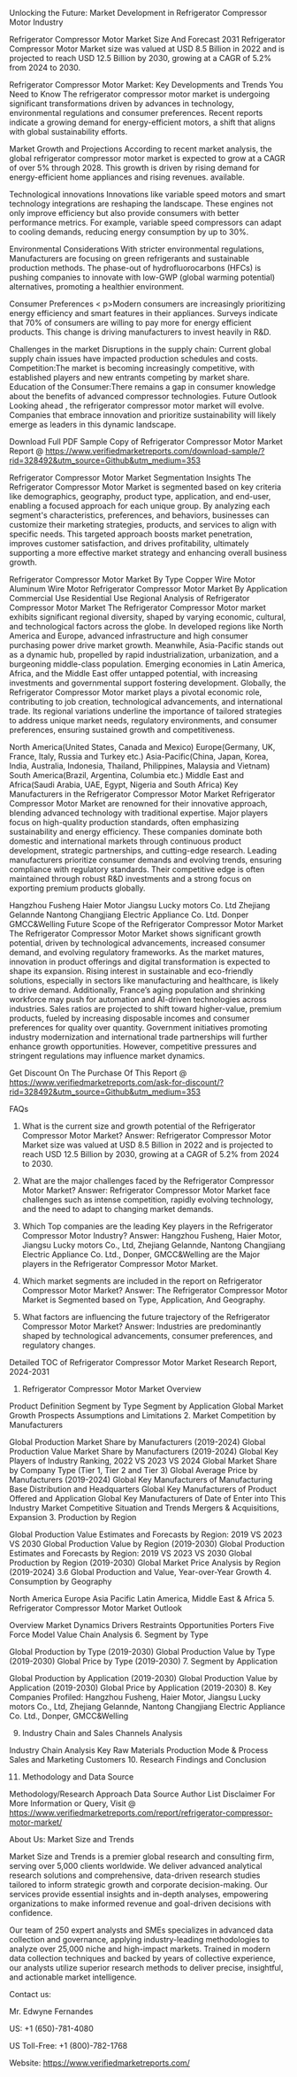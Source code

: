 Unlocking the Future: Market Development in Refrigerator Compressor Motor Industry


Refrigerator Compressor Motor Market Size And Forecast 2031
Refrigerator Compressor Motor Market size was valued at USD 8.5 Billion in 2022 and is projected to reach USD 12.5 Billion by 2030, growing at a CAGR of 5.2% from 2024 to 2030.

Refrigerator Compressor Motor Market: Key Developments and Trends You Need to Know
The refrigerator compressor motor market is undergoing significant transformations driven by advances in technology, environmental regulations and consumer preferences. Recent reports indicate a growing demand for energy-efficient motors, a shift that aligns with global sustainability efforts.

Market Growth and Projections
According to recent market analysis, the global refrigerator compressor motor market is expected to grow at a CAGR of over 5% through 2028. This growth is driven by rising demand for energy-efficient home appliances and rising revenues. available.

Technological innovations
Innovations like variable speed motors and smart technology integrations are reshaping the landscape. These engines not only improve efficiency but also provide consumers with better performance metrics. For example, variable speed compressors can adapt to cooling demands, reducing energy consumption by up to 30%.

Environmental Considerations
With stricter environmental regulations, Manufacturers are focusing on green refrigerants and sustainable production methods. The phase-out of hydrofluorocarbons (HFCs) is pushing companies to innovate with low-GWP (global warming potential) alternatives, promoting a healthier environment.

Consumer Preferences
< p>Modern consumers are increasingly prioritizing energy efficiency and smart features in their appliances. Surveys indicate that 70% of consumers are willing to pay more for energy efficient products. This change is driving manufacturers to invest heavily in R&D.

Challenges in the market
Disruptions in the supply chain: Current global supply chain issues have impacted production schedules and costs.
Competition:The market is becoming increasingly competitive, with established players and new entrants competing by market share.
Education of the Consumer:There remains a gap in consumer knowledge about the benefits of advanced compressor technologies.
Future Outlook
Looking ahead , the refrigerator compressor motor market will evolve. Companies that embrace innovation and prioritize sustainability will likely emerge as leaders in this dynamic landscape.

Download Full PDF Sample Copy of Refrigerator Compressor Motor Market Report @ https://www.verifiedmarketreports.com/download-sample/?rid=328492&utm_source=Github&utm_medium=353

Refrigerator Compressor Motor Market Segmentation Insights
The Refrigerator Compressor Motor Market is segmented based on key criteria like demographics, geography, product type, application, and end-user, enabling a focused approach for each unique group. By analyzing each segment's characteristics, preferences, and behaviors, businesses can customize their marketing strategies, products, and services to align with specific needs. This targeted approach boosts market penetration, improves customer satisfaction, and drives profitability, ultimately supporting a more effective market strategy and enhancing overall business growth.

Refrigerator Compressor Motor Market By Type
Copper Wire Motor
Aluminum Wire Motor
Refrigerator Compressor Motor Market By Application
Commercial Use
Residential Use
Regional Analysis of Refrigerator Compressor Motor Market
The Refrigerator Compressor Motor market exhibits significant regional diversity, shaped by varying economic, cultural, and technological factors across the globe. In developed regions like North America and Europe, advanced infrastructure and high consumer purchasing power drive market growth. Meanwhile, Asia-Pacific stands out as a dynamic hub, propelled by rapid industrialization, urbanization, and a burgeoning middle-class population. Emerging economies in Latin America, Africa, and the Middle East offer untapped potential, with increasing investments and governmental support fostering development. Globally, the Refrigerator Compressor Motor market plays a pivotal economic role, contributing to job creation, technological advancements, and international trade. Its regional variations underline the importance of tailored strategies to address unique market needs, regulatory environments, and consumer preferences, ensuring sustained growth and competitiveness.

North America(United States, Canada and Mexico)
Europe(Germany, UK, France, Italy, Russia and Turkey etc.)
Asia-Pacific(China, Japan, Korea, India, Australia, Indonesia, Thailand, Philippines, Malaysia and Vietnam)
South America(Brazil, Argentina, Columbia etc.)
Middle East and Africa(Saudi Arabia, UAE, Egypt, Nigeria and South Africa)
Key Manufacturers in the Refrigerator Compressor Motor Market
Refrigerator Compressor Motor Market are renowned for their innovative approach, blending advanced technology with traditional expertise. Major players focus on high-quality production standards, often emphasizing sustainability and energy efficiency. These companies dominate both domestic and international markets through continuous product development, strategic partnerships, and cutting-edge research. Leading manufacturers prioritize consumer demands and evolving trends, ensuring compliance with regulatory standards. Their competitive edge is often maintained through robust R&D investments and a strong focus on exporting premium products globally.

Hangzhou Fusheng
Haier Motor
Jiangsu Lucky motors Co.
Ltd
Zhejiang Gelannde
Nantong Changjiang Electric Appliance Co. Ltd.
Donper
GMCC&Welling
Future Scope of the Refrigerator Compressor Motor Market
The Refrigerator Compressor Motor Market shows significant growth potential, driven by technological advancements, increased consumer demand, and evolving regulatory frameworks. As the market matures, innovation in product offerings and digital transformation is expected to shape its expansion. Rising interest in sustainable and eco-friendly solutions, especially in sectors like manufacturing and healthcare, is likely to drive demand. Additionally, France’s aging population and shrinking workforce may push for automation and AI-driven technologies across industries. Sales ratios are projected to shift toward higher-value, premium products, fueled by increasing disposable incomes and consumer preferences for quality over quantity. Government initiatives promoting industry modernization and international trade partnerships will further enhance growth opportunities. However, competitive pressures and stringent regulations may influence market dynamics.

Get Discount On The Purchase Of This Report @ https://www.verifiedmarketreports.com/ask-for-discount/?rid=328492&utm_source=Github&utm_medium=353

FAQs
1. What is the current size and growth potential of the Refrigerator Compressor Motor Market?
Answer: Refrigerator Compressor Motor Market size was valued at USD 8.5 Billion in 2022 and is projected to reach USD 12.5 Billion by 2030, growing at a CAGR of 5.2% from 2024 to 2030.

2. What are the major challenges faced by the Refrigerator Compressor Motor Market?
Answer: Refrigerator Compressor Motor Market face challenges such as intense competition, rapidly evolving technology, and the need to adapt to changing market demands.

3. Which Top companies are the leading Key players in the Refrigerator Compressor Motor Industry?
Answer: Hangzhou Fusheng, Haier Motor, Jiangsu Lucky motors Co., Ltd, Zhejiang Gelannde, Nantong Changjiang Electric Appliance Co. Ltd., Donper, GMCC&Welling are the Major players in the Refrigerator Compressor Motor Market.

4. Which market segments are included in the report on Refrigerator Compressor Motor Market?
Answer: The Refrigerator Compressor Motor Market is Segmented based on Type, Application, And Geography.

5. What factors are influencing the future trajectory of the Refrigerator Compressor Motor Market?
Answer: Industries are predominantly shaped by technological advancements, consumer preferences, and regulatory changes.

Detailed TOC of Refrigerator Compressor Motor Market Research Report, 2024-2031
1. Refrigerator Compressor Motor Market Overview

Product Definition
Segment by Type
Segment by Application
Global Market Growth Prospects
Assumptions and Limitations
2. Market Competition by Manufacturers

Global Production Market Share by Manufacturers (2019-2024)
Global Production Value Market Share by Manufacturers (2019-2024)
Global Key Players of Industry Ranking, 2022 VS 2023 VS 2024
Global Market Share by Company Type (Tier 1, Tier 2 and Tier 3)
Global Average Price by Manufacturers (2019-2024)
Global Key Manufacturers of Manufacturing Base Distribution and Headquarters
Global Key Manufacturers of Product Offered and Application
Global Key Manufacturers of Date of Enter into This Industry
Market Competitive Situation and Trends
Mergers & Acquisitions, Expansion
3. Production by Region

Global Production Value Estimates and Forecasts by Region: 2019 VS 2023 VS 2030
Global Production Value by Region (2019-2030)
Global Production Estimates and Forecasts by Region: 2019 VS 2023 VS 2030
Global Production by Region (2019-2030)
Global Market Price Analysis by Region (2019-2024) 3.6 Global Production and Value, Year-over-Year Growth
4. Consumption by Geography

North America
Europe
Asia Pacific
Latin America, Middle East & Africa
5. Refrigerator Compressor Motor Market Outlook

Overview
Market Dynamics
Drivers
Restraints
Opportunities
Porters Five Force Model
Value Chain Analysis 
6. Segment by Type

Global Production by Type (2019-2030)
Global Production Value by Type (2019-2030)
Global Price by Type (2019-2030)
7. Segment by Application

Global Production by Application (2019-2030)
Global Production Value by Application (2019-2030)
Global Price by Application (2019-2030)
8. Key Companies Profiled: Hangzhou Fusheng, Haier Motor, Jiangsu Lucky motors Co., Ltd, Zhejiang Gelannde, Nantong Changjiang Electric Appliance Co. Ltd., Donper, GMCC&Welling

9. Industry Chain and Sales Channels Analysis

Industry Chain Analysis
Key Raw Materials
Production Mode & Process
Sales and Marketing
Customers
10. Research Findings and Conclusion

11. Methodology and Data Source

Methodology/Research Approach
Data Source
Author List
Disclaimer
For More Information or Query, Visit @ https://www.verifiedmarketreports.com/report/refrigerator-compressor-motor-market/

About Us: Market Size and Trends

Market Size and Trends is a premier global research and consulting firm, serving over 5,000 clients worldwide. We deliver advanced analytical research solutions and comprehensive, data-driven research studies tailored to inform strategic growth and corporate decision-making. Our services provide essential insights and in-depth analyses, empowering organizations to make informed revenue and goal-driven decisions with confidence.

Our team of 250 expert analysts and SMEs specializes in advanced data collection and governance, applying industry-leading methodologies to analyze over 25,000 niche and high-impact markets. Trained in modern data collection techniques and backed by years of collective experience, our analysts utilize superior research methods to deliver precise, insightful, and actionable market intelligence.

Contact us:

Mr. Edwyne Fernandes

US: +1 (650)-781-4080

US Toll-Free: +1 (800)-782-1768

Website: https://www.verifiedmarketreports.com/
